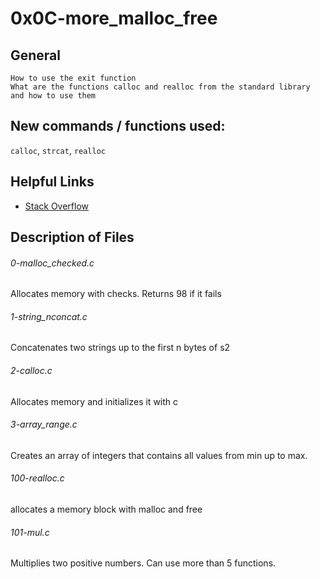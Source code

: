 # 0x0C-more_malloc_free

## General

	How to use the exit function
	What are the functions calloc and realloc from the standard library and how to use them

## New commands / functions used:
``calloc``, ``strcat``, ``realloc``

## Helpful Links
* [Stack Overflow](http://stackoverflow.com/questions/605845/do-i-cast-the-result-of-malloc)

## Description of Files
<h6>0-malloc_checked.c</h6>
	Allocates memory with checks. Returns 98 if it fails

<h6>1-string_nconcat.c</h6>
	Concatenates two strings up to the first n bytes of s2

<h6>2-calloc.c</h6>
	Allocates memory and initializes it with c

<h6>3-array_range.c</h6>
	Creates an array of integers that contains all values from min up to max.

<h6>100-realloc.c</h6>
	allocates a memory block with malloc and free

<h6>101-mul.c</h6>
	Multiplies two positive numbers. Can use more than 5 functions.

